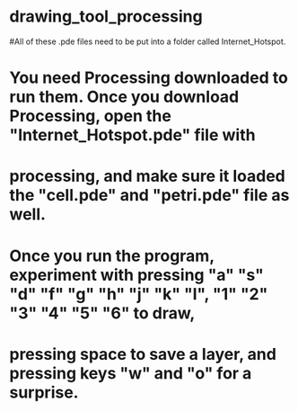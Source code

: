 # drawing_tool_processing

#All of these .pde files need to be put into a folder called Internet_Hotspot. 
# You need Processing downloaded to run them. Once you download Processing, open the "Internet_Hotspot.pde" file with
# processing, and make sure it loaded the "cell.pde" and "petri.pde" file as well. 
# Once you run the program, experiment with pressing "a" "s" "d" "f" "g" "h" "j" "k" "l", "1" "2" "3" "4" "5" "6" to draw,
# pressing space to save a layer, and pressing keys "w" and "o" for a surprise.
